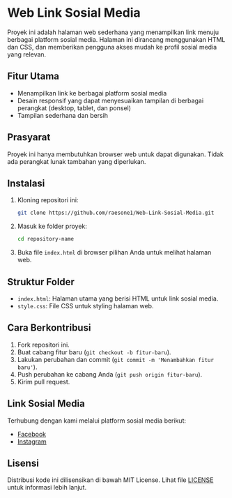 # Web Link Sosial Media

Proyek ini adalah halaman web sederhana yang menampilkan link menuju berbagai platform sosial media. Halaman ini dirancang menggunakan HTML dan CSS, dan memberikan pengguna akses mudah ke profil sosial media yang relevan.

## Fitur Utama

- Menampilkan link ke berbagai platform sosial media
- Desain responsif yang dapat menyesuaikan tampilan di berbagai perangkat (desktop, tablet, dan ponsel)
- Tampilan sederhana dan bersih

## Prasyarat

Proyek ini hanya membutuhkan browser web untuk dapat digunakan. Tidak ada perangkat lunak tambahan yang diperlukan.

## Instalasi

1. Kloning repositori ini:
   ```bash
   git clone https://github.com/raesone1/Web-Link-Sosial-Media.git
   ```
2. Masuk ke folder proyek:
   ```bash
   cd repository-name
   ```
3. Buka file `index.html` di browser pilihan Anda untuk melihat halaman web.

## Struktur Folder

- `index.html`: Halaman utama yang berisi HTML untuk link sosial media.
- `style.css`: File CSS untuk styling halaman web.

## Cara Berkontribusi

1. Fork repositori ini.
2. Buat cabang fitur baru (`git checkout -b fitur-baru`).
3. Lakukan perubahan dan commit (`git commit -m 'Menambahkan fitur baru'`).
4. Push perubahan ke cabang Anda (`git push origin fitur-baru`).
5. Kirim pull request.

## Link Sosial Media

Terhubung dengan kami melalui platform sosial media berikut:

- [Facebook](https://facebook.com/raesone.17)
- [Instagram](https://instagram.com/radjaaaxp)

## Lisensi

Distribusi kode ini dilisensikan di bawah MIT License. Lihat file [LICENSE](LICENSE) untuk informasi lebih lanjut.
```
